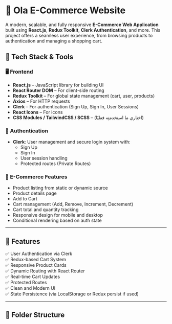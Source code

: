 # 🛒 Ola E-Commerce Website

A modern, scalable, and fully responsive **E-Commerce Web Application** built using **React.js**, **Redux Toolkit**, **Clerk Authentication**, and more. This project offers a seamless user experience, from browsing products to authentication and managing a shopping cart.


## 🧰 Tech Stack & Tools

### 🖥️ Frontend
- **React.js** – JavaScript library for building UI
- **React Router DOM** – For client-side routing
- **Redux Toolkit** – For global state management (cart, user, products)
- **Axios** – For HTTP requests
- **Clerk** – For authentication (Sign Up, Sign In, User Sessions)
- **React Icons** – For icons
- **CSS Modules / TailwindCSS / SCSS** – (اختاري ما استخدمتِه فعليًا)

### 🔐 Authentication
- **Clerk**: User management and secure login system with:
  - Sign Up
  - Sign In
  - User session handling
  - Protected routes (Private Routes)

### 🛒 E-Commerce Features
- Product listing from static or dynamic source
- Product details page
- Add to Cart
- Cart management (Add, Remove, Increment, Decrement)
- Cart total and quantity tracking
- Responsive design for mobile and desktop
- Conditional rendering based on auth state

---

## 🧾 Features

✅ User Authentication via Clerk  
✅ Redux-based Cart System  
✅ Responsive Product Cards  
✅ Dynamic Routing with React Router  
✅ Real-time Cart Updates  
✅ Protected Routes  
✅ Clean and Modern UI  
✅ State Persistence (via LocalStorage or Redux persist if used)

---

## 📁 Folder Structure

